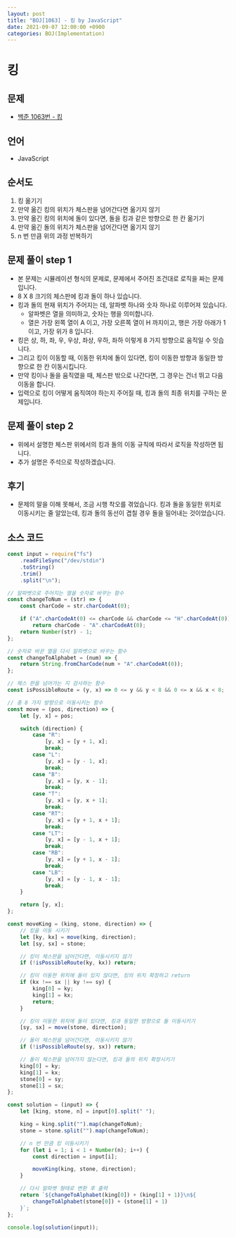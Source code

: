 ```yaml
---
layout: post
title: "BOJ[1063] - 킹 by JavaScript"
date: 2021-09-07 12:00:00 +0900
categories: BOJ(Implementation)
---
```


# 킹

## 문제

- [백준 1063번 - 킹](https://www.acmicpc.net/problem/1063)

## 언어

- JavaScript

## 순서도

1. 킹 옮기기
2. 만약 옮긴 킹의 위치가 체스판을 넘어간다면 옮기지 않기
3. 만약 옮긴 킹의 위치에 돌이 있다면, 돌을 킹과 같은 방향으로 한 칸 옮기기
4. 만약 옮긴 돌의 위치가 체스판을 넘어간다면 옮기지 않기
5. n 번 만큼 위의 과정 반복하기

## 문제 풀이 step 1

- 본 문제는 시뮬레이션 형식의 문제로, 문제에서 주어진 조건대로 로직을 짜는 문제입니다.
- 8 X 8 크기의 체스판에 킹과 돌이 하나 있습니다.
- 킹과 돌의 현재 위치가 주어지는 데, 알파벳 하나와 숫자 하나로 이루어져 있습니다.
  - 알파벳은 열을 의미하고, 숫자는 행을 의미합니다.
  - 열은 가장 왼쪽 열이 A 이고, 가장 오른쪽 열이 H 까지이고, 행은 가장 아래가 1 이고, 가장 위가 8 입니다.
- 킹은 상, 하, 좌, 우, 우상, 좌상, 우하, 좌하 이렇게 8 가지 방향으로 움직일 수 잇습니다.
- 그리고 킹이 이동할 때, 이동한 위치에 돌이 있다면, 킹이 이동한 방향과 동일한 방향으로 한 칸 이동시킵니다.
- 만약 킹이나 돌을 움직였을 때, 체스판 밖으로 나간다면, 그 경우는 건너 뛰고 다음 이동을 합니다.
- 입력으로 킹이 어떻게 움직여야 하는지 주어질 때, 킹과 돌의 최종 위치를 구하는 문제입니다.

## 문제 풀이 step 2

- 위에서 설명한 체스판 위에서의 킹과 돌의 이동 규칙에 따라서 로직을 작성하면 됩니다.
- 추가 설명은 주석으로 작성하겠습니다.

## 후기

- 문제의 말을 이해 못해서, 조금 시행 착오를 겪었습니다. 킹과 돌을 동일한 위치로 이동시키는 줄 알았는데, 킹과 돌의 동선이 겹칠 경우 돌을 밀어내는 것이었습니다.

## 소스 코드

```javascript
const input = require("fs")
	.readFileSync("/dev/stdin")
	.toString()
	.trim()
	.split("\n");

// 알파벳으로 주어지는 열을 숫자로 바꾸는 함수
const changeToNum = (str) => {
	const charCode = str.charCodeAt(0);

	if ("A".charCodeAt(0) <= charCode && charCode <= "H".charCodeAt(0))
		return charCode - "A".charCodeAt(0);
	return Number(str) - 1;
};

// 숫자로 바꾼 열을 다시 알파벳으로 바꾸는 함수
const changeToAlphabet = (num) => {
	return String.fromCharCode(num + "A".charCodeAt(0));
};

// 체스 판을 넘어가는 지 검사하는 함수
const isPossibleRoute = (y, x) => 0 <= y && y < 8 && 0 <= x && x < 8;

// 총 8 가지 방향으로 이동시키는 함수
const move = (pos, direction) => {
	let [y, x] = pos;

	switch (direction) {
		case "R":
			[y, x] = [y + 1, x];
			break;
		case "L":
			[y, x] = [y - 1, x];
			break;
		case "B":
			[y, x] = [y, x - 1];
			break;
		case "T":
			[y, x] = [y, x + 1];
			break;
		case "RT":
			[y, x] = [y + 1, x + 1];
			break;
		case "LT":
			[y, x] = [y - 1, x + 1];
			break;
		case "RB":
			[y, x] = [y + 1, x - 1];
			break;
		case "LB":
			[y, x] = [y - 1, x - 1];
			break;
	}

	return [y, x];
};

const moveKing = (king, stone, direction) => {
	// 킹을 이동 시키기
	let [ky, kx] = move(king, direction);
	let [sy, sx] = stone;

	// 킹이 체스판을 넘어간다면, 이동시키지 않기
	if (!isPossibleRoute(ky, kx)) return;

	// 킹이 이동한 위치에 돌이 있지 않다면, 킹의 위치 확정하고 return
	if (kx !== sx || ky !== sy) {
		king[0] = ky;
		king[1] = kx;
		return;
	}

	// 킹이 이동한 위치에 돌이 있다면, 킹과 동일한 방향으로 돌 이동시키기
	[sy, sx] = move(stone, direction);

	// 돌이 체스판을 넘어간다면, 이동시키지 않기
	if (!isPossibleRoute(sy, sx)) return;

	// 돌이 체스판을 넘어가지 않는다면, 킹과 돌의 위치 확정시키기
	king[0] = ky;
	king[1] = kx;
	stone[0] = sy;
	stone[1] = sx;
};

const solution = (input) => {
	let [king, stone, n] = input[0].split(" ");

	king = king.split("").map(changeToNum);
	stone = stone.split("").map(changeToNum);

	// n 번 만큼 킹 이동시키기
	for (let i = 1; i < 1 + Number(n); i++) {
		const direction = input[i];

		moveKing(king, stone, direction);
	}

	// 다시 알파벳 형태로 변환 후 출력
	return `${changeToAlphabet(king[0]) + (king[1] + 1)}\n${
		changeToAlphabet(stone[0]) + (stone[1] + 1)
	}`;
};

console.log(solution(input));
```
